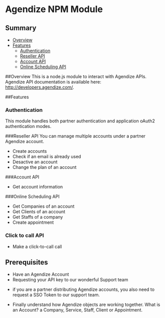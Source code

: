 # Agendize NPM Module

## Summary
* [Overview](#markdown-header-overview)
* [Features](#markdown-header-features)
  * [Authentication](#markdown-header-Features)
  * [Reseller API](#markdown-header-Reseller)
  * [Account API](#markdown-header-Account)
  * [Online Scheduling API](#markdown-header-Online)

##Overview
This is a node.js module to interact with Agendize APIs. Agendize API documentation is available here: http://developers.agendize.com/. 

##Features
### Authentication
This module handles both partner authentication and application oAuth2 authentication modes.
 
###Reseller API
You can manage multiple accounts under a partner Agendize account.

* Create accounts
* Check if an email is already used
* Desactive an account
* Change the plan of an account

###Account API
* Get account information

###Online Scheduling API
* Get Companies of an account
* Get Clients of an account
* Get Staffs of a company
* Create appointment

### Click to call API
* Make a click-to-call call 

## Prerequisites
* Have an Agendize Account
* Requesting your API key to our wonderful Support team

- if you are a partner distributing Agendize accounts, you also need to request a SSO Token to our support team.

* Finally understand how Agendize objects are working together. What is an Account? a Company, Service, Staff, Client or Appointment. 
